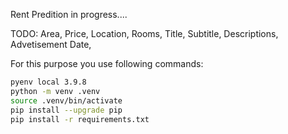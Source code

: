 Rent Predition in progress....

TODO: Area, Price, Location, Rooms, Title, Subtitle, Descriptions, Advetisement Date, 

For this purpose you use following commands:

```Bash
pyenv local 3.9.8
python -m venv .venv
source .venv/bin/activate
pip install --upgrade pip
pip install -r requirements.txt
```


